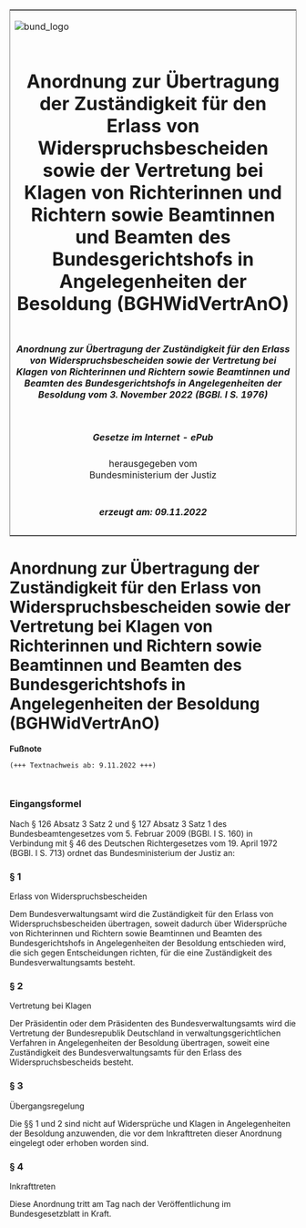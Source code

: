 <span id="DECKBLATT.html"></span>

<table border="0" frame="border" width="100%">

<tr valign="top">

<td align="left">

![bund\_logo](BfJ_2021_Web_de_de.gif)

</td>

<td align="right">

 

</td>

</tr>

<tr align="center" valign="middle">

<td colspan="2">

# Anordnung zur Übertragung der Zuständigkeit für den Erlass von Widerspruchsbescheiden sowie der Vertretung bei Klagen von Richterinnen und Richtern sowie Beamtinnen und Beamten des Bundesgerichtshofs in Angelegenheiten der Besoldung (BGHWidVertrAnO)

</td>

</tr>

<tr align="center" valign="middle">

<td colspan="2">

##### Anordnung zur Übertragung der Zuständigkeit für den Erlass von Widerspruchsbescheiden sowie der Vertretung bei Klagen von Richterinnen und Richtern sowie Beamtinnen und Beamten des Bundesgerichtshofs in Angelegenheiten der Besoldung vom 3. November 2022 (BGBl. I S. 1976)

</td>

</tr>

<tr align="center" valign="middle">

<td colspan="2">

  
  

##### Gesetze im Internet - ePub  
  
herausgegeben vom  
Bundesministerium der Justiz

</td>

</tr>

<tr align="center" valign="bottom">

<td colspan="2">

  
  

##### erzeugt am: 09.11.2022

</td>

</tr>

</table>

<span id="BJNR197600022.html"></span>

# Anordnung zur Übertragung der Zuständigkeit für den Erlass von Widerspruchsbescheiden sowie der Vertretung bei Klagen von Richterinnen und Richtern sowie Beamtinnen und Beamten des Bundesgerichtshofs in Angelegenheiten der Besoldung (BGHWidVertrAnO)

<div>

  
**Fußnote**

<div class="jnhtml">

<div>

<div class="jurAbsatz">

  

``` 
(+++ Textnachweis ab: 9.11.2022 +++)

 
```

</div>

</div>

</div>

</div>

<span id="BJNR197600022BJNE000100000.html"></span>

### Eingangsformel  

<div>

<div class="jnhtml">

<div>

<div class="jurAbsatz">

Nach § 126 Absatz 3 Satz 2 und § 127 Absatz 3 Satz 1 des
Bundesbeamtengesetzes vom 5. Februar 2009 (BGBl. I S. 160) in Verbindung
mit § 46 des Deutschen Richtergesetzes vom 19. April 1972 (BGBl. I S.
713) ordnet das Bundesministerium der Justiz an:

</div>

</div>

</div>

</div>

<span id="BJNR197600022BJNE000200000.html"></span>

### § 1  
Erlass von Widerspruchsbescheiden

<div>

<div class="jnhtml">

<div>

<div class="jurAbsatz">

Dem Bundesverwaltungsamt wird die Zuständigkeit für den Erlass von
Widerspruchsbescheiden übertragen, soweit dadurch über Widersprüche von
Richterinnen und Richtern sowie Beamtinnen und Beamten des
Bundesgerichtshofs in Angelegenheiten der Besoldung entschieden wird,
die sich gegen <span style="white-space: nowrap">Entscheidungen</span>
richten, für die eine Zuständigkeit des Bundesverwaltungsamts besteht.

</div>

</div>

</div>

</div>

<span id="BJNR197600022BJNE000300000.html"></span>

### § 2  
Vertretung bei Klagen

<div>

<div class="jnhtml">

<div>

<div class="jurAbsatz">

Der Präsidentin oder dem Präsidenten des Bundesverwaltungsamts wird die
Vertretung der Bundesrepublik Deutschland in verwaltungsgerichtlichen
Verfahren in Angelegenheiten der Besoldung übertragen, soweit eine
Zuständigkeit des Bundesverwaltungsamts für den Erlass des
Widerspruchsbescheids besteht.

</div>

</div>

</div>

</div>

<span id="BJNR197600022BJNE000400000.html"></span>

### § 3  
Übergangsregelung

<div>

<div class="jnhtml">

<div>

<div class="jurAbsatz">

Die §§ 1 und 2 sind nicht auf Widersprüche und Klagen in Angelegenheiten
der Besoldung anzuwenden, die vor dem Inkrafttreten dieser Anordnung
eingelegt oder erhoben worden sind.

</div>

</div>

</div>

</div>

<span id="BJNR197600022BJNE000500000.html"></span>

### § 4  
Inkrafttreten

<div>

<div class="jnhtml">

<div>

<div class="jurAbsatz">

Diese Anordnung tritt am Tag nach der Veröffentlichung im
Bundesgesetzblatt in Kraft.

</div>

</div>

</div>

</div>
